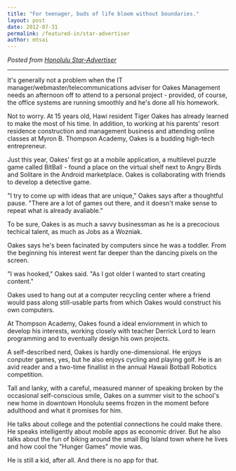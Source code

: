 ```yaml
---
title: "For teenager, buds of life bloom without boundaries."
layout: post
date: 2012-07-31
permalink: /featured-in/star-advertiser
author: mtsai
---
```

*Posted from [Honolulu Star-Advertiser](http://www.staradvertiser.com/2012/07/31/hawaii-news/for-teenager-buds-of-life-bloom-without-boundaries/)*

___

It's generally not a problem when the IT manager/webmaster/telecommunications
adviser for Oakes Management needs an afternoon off to attend to a personal
project - provided, of course, the office systems are running smoothly and
he's done all his homework.

Not to worry. At 15 years old, Hawi resident Tiger Oakes has already learned
to make the most of his time. In addition, to working at his parents' resort
residence construction and management business and attending online classes at
Myron B. Thompson Academy, Oakes is a budding high-tech entrepreneur.

Just this year, Oakes' first go at a mobile application,
a multilevel puzzle game called BitBall - found a place on the virtual shelf next
to Angry Birds and Solitare in the Android marketplace. Oakes is collaborating
with friends to develop a detective game.

"I try to come up with ideas that are unique," Oakes says after a thoughtful pause.
"There are a lot of games out there, and it doesn't make sense to repeat what is
already avaliable."

To be sure, Oakes is as much a savvy businessman as he is a precocious techical
talent, as much as Jobs as a Wozniak.

Oakes says he's been facinated by computers since he was a toddler.
From the beginning his interest went far deeper than the dancing pixels on the
screen.

"I was hooked," Oakes said. "As I got older I wanted to start creating content."

Oakes used to hang out at a computer recycling center where a friend would
pass along still-usable parts from which Oakes would construct his own computers.

At Thompson Academy, Oakes found a ideal enviornment in which to develop his
interests, working closely with teacher Derrick Lord to learn programming and
to eventually design his own projects.

A self-described nerd, Oakes is hardly one-dimensional. He enjoys conputer games,
yes, but he also enjoys cycling and playing golf. He is an avid reader and a
two-time finallist in the annual Hawaii Botball Robotics competition.

Tall and lanky, with a careful, measured manner of speaking broken by the
occasional self-conscious smile, Oakes on a summer visit to the school's new
home in downtown Honolulu seems frozen in the moment before adulthood and what
it promises for him.

He talks about college and the potential connections he could make there.
He speaks intelligently about mobile apps as economic driver. But he also talks
about the fun of biking around the small Big Island town where he lives and how
cool the "Hunger Games" movie was.

He is still a kid, after all. And there is no app for that.
